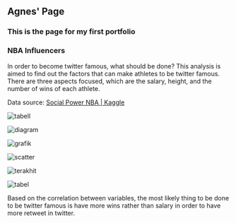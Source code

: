 ## Agnes' Page
### This is the page for my first portfolio

### NBA Influencers
In order to become twitter famous, what should be done? 
This analysis is aimed to find out the factors that can make athletes to be twitter famous. There are three aspects focused, which are the salary, height, and the number of wins of each athlete. 

Data source: [Social Power NBA | Kaggle](https://www.kaggle.com/noahgift/social-power-nba)

![tabell](https://user-images.githubusercontent.com/81511192/113677238-910b9800-96e7-11eb-85b9-bd01ec910c7a.png)

![diagram](https://user-images.githubusercontent.com/81511192/113677259-9668e280-96e7-11eb-8d3a-d8afac2df441.png)

![grafik](https://user-images.githubusercontent.com/81511192/113677268-98cb3c80-96e7-11eb-8c4b-d0f01a25f576.png)

![scatter](https://user-images.githubusercontent.com/81511192/113677278-9a950000-96e7-11eb-81e5-d2039bea427d.png)

![terakhit](https://user-images.githubusercontent.com/81511192/113677281-9bc62d00-96e7-11eb-9cc5-9a0d2159f5bd.png)

![tabel](https://user-images.githubusercontent.com/81511192/113677288-9d8ff080-96e7-11eb-98f3-431a04d8f11f.png)


Based on the correlation between variables, the most likely thing to be done to be twitter famous is have more wins rather than salary in order to have more retweet in twitter.

